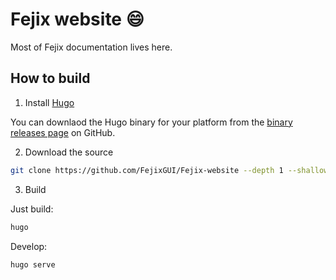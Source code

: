 # Fejix website :smile:

Most of Fejix documentation lives here.

## How to build

1. Install [Hugo](https://gohugo.io/getting-started/installing/)

You can downlaod the Hugo binary for your platform from the [binary releases page](https://github.com/gohugoio/hugo/releases) on GitHub.

2. Download the source

```bash
git clone https://github.com/FejixGUI/Fejix-website --depth 1 --shallow-submodules
```

3. Build

Just build:

```bash
hugo
```

Develop:

```bash
hugo serve
```